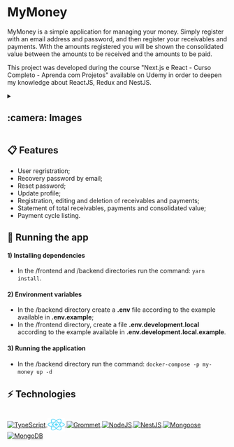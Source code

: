 # MyMoney

MyMoney is a simple application for managing your money. Simply register with an email address and password, and then register your receivables and payments. With the amounts registered you will be shown the consolidated value between the amounts to be received and the amounts to be paid.

This project was developed during the course "Next.js e React - Curso Completo - Aprenda com Projetos" available on Udemy in order to deepen my knowledge about ReactJS, Redux and NestJS. 

<details>
 <summary>
 <h2>:camera: Images</h2>
 </summary>
 <p float="center">
  <img src="https://i.imgur.com/0ph8p7a.png" width="500" />
  <img src="https://i.imgur.com/mBB1jWG.png" width="500" />
  <img src="https://i.imgur.com/4P2bdjC.png" width="500" />
  <img src="https://i.imgur.com/XwKHHpx.png" width="500" />
  <img src="https://i.imgur.com/kbP5q8W.png" width="500" />
  <img src="https://i.imgur.com/L0f2pB1.png" width="500" />
  <img src="https://i.imgur.com/WcwPhpr.png" width="500" />
  <img src="https://i.imgur.com/yhB8bkF.png" width="500" />
  <img src="https://i.imgur.com/qhIOAh7.png" width="500" />
  <img src="https://i.imgur.com/pP97KR8.png" width="500" />        
 </p>
</details>

## :clipboard: Features
 - User regristration;
 - Recovery password by email;
 - Reset password;
 - Update profile;
 - Registration, editing and deletion of receivables and payments;
 - Statement of total receivables, payments and consolidated value;
 - Payment cycle listing.
 
## :rocket: Running the app
#### 1) Installing dependencies
- In the /frontend and /backend directories run the command: `yarn install`.

#### 2) Environment variables
- In the /backend directory create a **.env** file according to the example available in **.env.example**;
- In the /frontend directory, create a file **.env.development.local** according to the example available in **.env.development.local.example**.

#### 3) Running the application
 - In the /backend directory run the command: `docker-compose -p my-money up -d`
 

 ## :zap: Technologies
 <div style="display: inline_block"><br>
   <a href="https://www.typescriptlang.org/">
     <img align="center" alt="TypeScript" height="30" width="40" src="https://cdn.jsdelivr.net/gh/devicons/devicon/icons/typescript/typescript-original.svg">
   </a>
   <a href="https://reactjs.org/">
    <img align="center" alt="ReactJS" height="30" width="40" src="https://raw.githubusercontent.com/devicons/devicon/master/icons/react/react-original.svg">
   </a>
   <a href="https://v2.grommet.io/">
    <img align="center" alt="Grommet" height="30" width="40" src="https://www.svgrepo.com/show/353841/grommet.svg">
   </a>
   <a href="https://nodejs.org/en/">
    <img align="center" alt="NodeJS" height="30" width="40" src="https://cdn.jsdelivr.net/gh/devicons/devicon/icons/nodejs/nodejs-original.svg">
   </a>
   <a href="https://nestjs.com/">
    <img align="center" alt="NestJS" height="30" width="40" src="https://cdn.jsdelivr.net/gh/devicons/devicon/icons/nestjs/nestjs-plain.svg">
   </a>
   <a href="https://mongoosejs.com/">
    <img align="center" alt="Mongoose" height="30" width="40" src="https://avatars.githubusercontent.com/u/7552965?s=280&v=4">
   </a>
   <a href="https://www.mongodb.com/">
    <img align="center" alt="MongoDB" height="30" width="40" src="https://cdn.jsdelivr.net/gh/devicons/devicon/icons/mongodb/mongodb-plain-wordmark.svg">
   </a>
</div>
